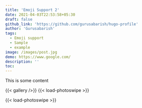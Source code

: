 ```yaml
---
title: 'Emoji Support 2'
date: 2021-04-03T22:53:58+05:30
draft: false
github_link: 'https://github.com/gurusabarish/hugo-profile'
author: 'Gurusabarish'
tags:
  - Emoji support
  - Sample
  - example
image: /images/post.jpg
demo: https://www.google.com/
description: ''
toc:
---
```


This is some content

{{< gallery />}} {{< load-photoswipe >}}

<!-- {{< figure src="judge scoring.png"
    width="200"
    height="300"
    caotion="Bla bla bla"
    caption-position="center"
    attr="Bla bla bla"
    target="_blank" alt="Lighthouse Amrum" >}}
{{< figure src="judge scoring.png"
    width="200"
    height="300"
    caotion="Bla bla bla"
    caption-position="center"
    attr="Bla bla bla"
    target="_blank" alt="Lighthouse Amrum" >}} -->

{{< load-photoswipe >}}

